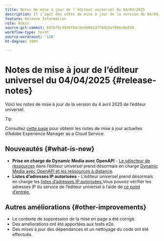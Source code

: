 ```yaml
---
title: Notes de mise à jour de l’éditeur universel du 04/04/2025
description: Il s’agit des notes de mise à jour de la version du 04/04/2025 de l’éditeur universel.
feature: Release Information
role: Admin
source-git-commit: 6976f0c9926fb4cb64b0b2d7f8d2daf004c6b936
workflow-type: tm+mt
source-wordcount: '126'
ht-degree: 100%

---
```



# Notes de mise à jour de l’éditeur universel du 04/04/2025 {#release-notes}

Voici les notes de mise à jour de la version du 4 avril 2025 de l’éditeur universel.

>[!TIP]
>
>Consultez [cette page](/help/release-notes/release-notes-cloud/release-notes-current.md) pour obtenir les notes de mise à jour actuelles d’Adobe Experience Manager as a Cloud Service.

## Nouveautés {#what-is-new}

* **Prise en charge de Dynamic Media avec OpenAPI** - [Le sélecteur de ressources](/help/assets/overview-asset-selector.md#repository-switcher) dans l’éditeur universel prend désormais en charge [Dynamic Media avec OpenAPI et les ressources à distance](/help/assets/integrate-remote-approved-assets-with-sites.md).
* **Listes d’adresses IP autorisées** - L’éditeur universel prend désormais en charge les [listes d’adresses IP autorisées.](/help/implementing/cloud-manager/ip-allow-lists/introduction.md#universal-editor)Vous pouvez vérifier les adresses IP du service de l’éditeur universel à l’aide de [ce point d’entrée.](http://universal-editor-service.adobe.io/ip-ranges)

## Autres améliorations {#other-improvements}

* Le contexte de suppression de la mise en page a été corrigé.
* Des améliorations ont été apportées aux tests e2e.
* Des mises à jour des dépendances et un nettoyage du code ont été effectués.
